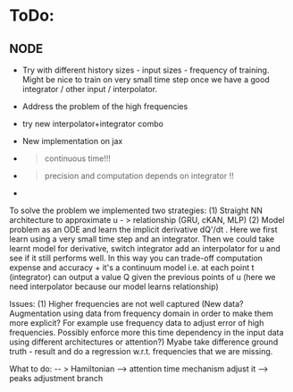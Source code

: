 # ToDo:

NODE
---------
- Try with different history sizes - input sizes - frequency of training. Might be nice to train on very small time step once we have a good integrator / other input / interpolator.
- Address the problem of the high frequencies
- try new interpolator+integrator combo

- New implementation on jax



- > continuous time!!!
- > precision and computation depends on integrator !!
- > 

To solve the problem we implemented two strategies:
(1) Straight NN architecture to approximate u - > relationship (GRU, cKAN, MLP)
(2) Model problem as an ODE and learn the implicit derivative dQ'/dt . Here we first learn using a very small time step and an integrator. Then we could take learnt model for derivative, switch integrator add an interpolator for u and see if it still performs well. In this way you can trade-off computation expense and accuracy + it's a continuum model i.e. at each point t (integrator) can output a value Q given the previous points of u (here we need interpolator because our model learns relationship)

Issues:
(1) Higher frequencies are not well captured (New data? Augmentation using data from frequency domain in order to make them more explicit? For example use frequency data to adjust error of high frequencies. Possibly enforce more this time dependency in the input data using different architectures or attention?) Myabe take difference ground truth - result and do a regression w.r.t. frequencies that we are missing. 


What to do:
-- > Hamiltonian
--> attention time mechanism adjust it
--> peaks adjustment branch